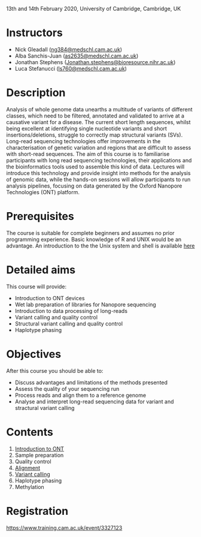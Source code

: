 13th and 14th February 2020, University of Cambridge, Cambridge, UK

# Instructors

- Nick Gleadall (ng384@medschl.cam.ac.uk)
- Alba Sanchis-Juan (as2635@medschl.cam.ac.uk)
- Jonathan Stephens (Jonathan.stephens@bioresource.nihr.ac.uk)
- Luca Stefanucci (ls760@medschl.cam.ac.uk)

# Description

Analysis of whole genome data unearths a multitude of variants of different classes, which need to be filtered, annotated and validated to arrive at a causative variant for a disease. The current short length sequences, whilst being excellent at identifying single nucleotide variants and short insertions/deletions, struggle to correctly map structural variants (SVs). Long-read sequencing technologies offer improvements in the characterisation of genetic variation and regions that are difficult to assess with short-read sequences.
The aim of this course is to familiarise participants with long read sequencing technologies, their applications and the bioinformatics tools used to assemble this kind of data. Lectures will introduce this technology and provide insight into methods for the analysis of genomic data, while the hands-on sessions will allow participants to run analysis pipelines, focusing on data generated by the Oxford Nanopore Technologies (ONT) platform.

# Prerequisites

The course is suitable for complete beginners and assumes no prior programming experience.
Basic knowledge of R and UNIX would be an advantage. An introduction to the the Unix system and shell is available
<a href="https://swcarpentry.github.io/shell-novice/">here</a>

# Detailed aims

This course will provide:

- Introduction to ONT devices
- Wet lab preparation of libraries for Nanopore sequencing
- Introduction to data processing of long-reads
- Variant calling and quality control
- Structural variant calling and quality control
- Haplotype phasing

# Objectives

After this course you should be able to:

- Discuss advantages and limitations of the methods presented
- Assess the quality of your sequencing run
- Process reads and align them to a reference genome
- Analyse and interpret long-read sequencing data for variant and stractural variant calling

# Contents

1. [Introduction to ONT](http://who-blackbird.github.io/contents/introduction_to_ONT.md)
2. Sample preparation
3. Quality control
4. [Alignment](http://who-blackbird.github.io/contents/alignment)
5. [Variant calling](http://who-blackbird.github.io/contents/variant-calling)
6. Haplotype phasing
7. Methylation

# Registration

<a href="https://www.training.cam.ac.uk/event/3327123">https://www.training.cam.ac.uk/event/3327123</a>
